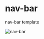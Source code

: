 # nav-bar
nav-bar template

![nav-bar](https://user-images.githubusercontent.com/57044551/113592593-ff524b00-9652-11eb-82ae-7686a8ff020d.png)
